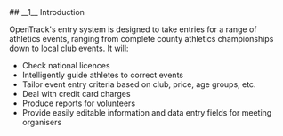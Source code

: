 <div markdown="1" data-aos="fade-up">
## __1__ Introduction

OpenTrack's entry system is designed to take entries for a range of athletics events, ranging from complete county athletics championships down to local club events. It will:

* Check national licences
* Intelligently guide athletes to correct events
* Tailor event entry criteria based on club, price, age groups, etc.
* Deal with credit card charges
* Produce reports for volunteers
* Provide easily editable information and data entry fields for meeting organisers


</div>
